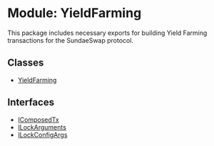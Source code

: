 # Module: YieldFarming

This package includes necessary exports for building Yield
Farming transactions for the SundaeSwap protocol.

## Classes

- [YieldFarming](../classes/YieldFarming.YieldFarming.md)

## Interfaces

- [IComposedTx](../interfaces/YieldFarming.IComposedTx.md)
- [ILockArguments](../interfaces/YieldFarming.ILockArguments.md)
- [ILockConfigArgs](../interfaces/YieldFarming.ILockConfigArgs.md)
